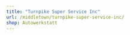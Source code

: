 ```yaml
---
title: "Turnpike Super Service Inc"
url: /middletown/turnpike-super-service-inc/
shop: Autowerkstatt
---
```

